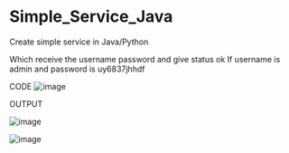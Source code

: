 # Simple_Service_Java


Create simple service in Java/Python


Which receive the username password and give status ok If username is admin and password is uy6837jhhdf

CODE
![image](https://user-images.githubusercontent.com/53333326/228798038-e66f9334-95ef-4167-a9f2-50c2364dc520.png)



OUTPUT



![image](https://user-images.githubusercontent.com/53333326/228797528-8463cafd-ef8d-4d86-a137-c60b08ea99a3.png)





![image](https://user-images.githubusercontent.com/53333326/228797757-efc3d983-d6bf-459e-ab23-75c3dfcd4054.png)
